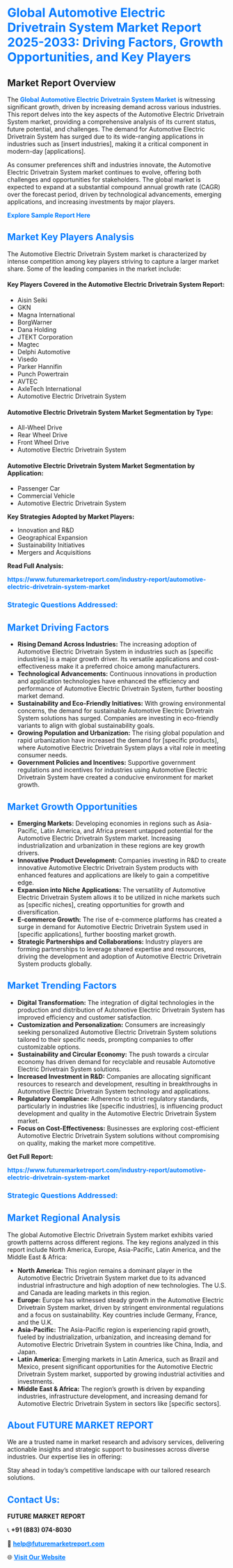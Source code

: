 <h1 style="color: #007BFF;">Global Automotive Electric Drivetrain System Market Report 2025-2033: Driving Factors, Growth Opportunities, and Key Players</h1>

<section id="overview">
<h2>Market Report Overview</h2>
<p>The <a href="https://www.futuremarketreport.com/industry-report/automotive-electric-drivetrain-system-market" style="color: #007BFF; text-decoration: none;"><strong>Global Automotive Electric Drivetrain System Market</strong></a> is witnessing significant growth, driven by increasing demand across various industries. This report delves into the key aspects of the Automotive Electric Drivetrain System market, providing a comprehensive analysis of its current status, future potential, and challenges. The demand for Automotive Electric Drivetrain System has surged due to its wide-ranging applications in industries such as [insert industries], making it a critical component in modern-day [applications].</p>
<p>As consumer preferences shift and industries innovate, the Automotive Electric Drivetrain System market continues to evolve, offering both challenges and opportunities for stakeholders. The global market is expected to expand at a substantial compound annual growth rate (CAGR) over the forecast period, driven by technological advancements, emerging applications, and increasing investments by major players.</p>
</section>

<section id="overview">
<p><a href="https://www.futuremarketreport.com/request-sample/reportId=100490" style="color: #007BFF; text-decoration: none;"><strong>Explore Sample Report Here</strong></a></p>
</section>

<section id="key-players">
<h2 style="color: #007BFF;">Market Key Players Analysis</h2>
<p>The Automotive Electric Drivetrain System market is characterized by intense competition among key players striving to capture a larger market share. Some of the leading companies in the market include:</p>
<h4>Key Players Covered in the Automotive Electric Drivetrain System Report:</h4>
<ul><li>Aisin Seiki</li><li>GKN</li><li>Magna International</li><li>BorgWarner</li><li>Dana Holding</li><li>JTEKT Corporation</li><li>Magtec</li><li>Delphi Automotive</li><li>Visedo</li><li>Parker Hannifin</li><li>Punch Powertrain</li><li>AVTEC</li><li>AxleTech International</li><li>Automotive Electric Drivetrain System</li></ul>
<h4>Automotive Electric Drivetrain System Market Segmentation by Type:</h4>
<ul><li>All-Wheel Drive</li><li>Rear Wheel Drive</li><li>Front Wheel Drive</li><li>Automotive Electric Drivetrain System</li></ul>

<h4>Automotive Electric Drivetrain System Market Segmentation by Application:</h4>
<ul><li>Passenger Car</li><li>Commercial Vehicle</li><li>Automotive Electric Drivetrain System</li></ul>
<p><strong>Key Strategies Adopted by Market Players:</strong></p>
<ul>
<li>Innovation and R&D</li>
<li>Geographical Expansion</li>
<li>Sustainability Initiatives</li>
<li>Mergers and Acquisitions</li>
</ul>
</section>

<section>
<p><strong>Read Full Analysis: </strong></p><a href="https://www.futuremarketreport.com/industry-report/automotive-electric-drivetrain-system-market" style="color: #007BFF; text-decoration: none;"><strong>https://www.futuremarketreport.com/industry-report/automotive-electric-drivetrain-system-market</strong></a>
<h3 style="color: #007BFF;">Strategic Questions Addressed:</h3>
</section>

<section id="driving-factors">
<h2 style="color: #007BFF;">Market Driving Factors</h2>
<ul>
<li><strong>Rising Demand Across Industries:</strong> The increasing adoption of Automotive Electric Drivetrain System in industries such as [specific industries] is a major growth driver. Its versatile applications and cost-effectiveness make it a preferred choice among manufacturers.</li>
<li><strong>Technological Advancements:</strong> Continuous innovations in production and application technologies have enhanced the efficiency and performance of Automotive Electric Drivetrain System, further boosting market demand.</li>
<li><strong>Sustainability and Eco-Friendly Initiatives:</strong> With growing environmental concerns, the demand for sustainable Automotive Electric Drivetrain System solutions has surged. Companies are investing in eco-friendly variants to align with global sustainability goals.</li>
<li><strong>Growing Population and Urbanization:</strong> The rising global population and rapid urbanization have increased the demand for [specific products], where Automotive Electric Drivetrain System plays a vital role in meeting consumer needs.</li>
<li><strong>Government Policies and Incentives:</strong> Supportive government regulations and incentives for industries using Automotive Electric Drivetrain System have created a conducive environment for market growth.</li>
</ul>
</section>

<section id="growth-opportunities">
<h2 style="color: #007BFF;">Market Growth Opportunities</h2>
<ul>
<li><strong>Emerging Markets:</strong> Developing economies in regions such as Asia-Pacific, Latin America, and Africa present untapped potential for the Automotive Electric Drivetrain System market. Increasing industrialization and urbanization in these regions are key growth drivers.</li>
<li><strong>Innovative Product Development:</strong> Companies investing in R&D to create innovative Automotive Electric Drivetrain System products with enhanced features and applications are likely to gain a competitive edge.</li>
<li><strong>Expansion into Niche Applications:</strong> The versatility of Automotive Electric Drivetrain System allows it to be utilized in niche markets such as [specific niches], creating opportunities for growth and diversification.</li>
<li><strong>E-commerce Growth:</strong> The rise of e-commerce platforms has created a surge in demand for Automotive Electric Drivetrain System used in [specific applications], further boosting market growth.</li>
<li><strong>Strategic Partnerships and Collaborations:</strong> Industry players are forming partnerships to leverage shared expertise and resources, driving the development and adoption of Automotive Electric Drivetrain System products globally.</li>
</ul>
</section>

<section id="trending-factors">
<h2 style="color: #007BFF;">Market Trending Factors</h2>
<ul>
<li><strong>Digital Transformation:</strong> The integration of digital technologies in the production and distribution of Automotive Electric Drivetrain System has improved efficiency and customer satisfaction.</li>
<li><strong>Customization and Personalization:</strong> Consumers are increasingly seeking personalized Automotive Electric Drivetrain System solutions tailored to their specific needs, prompting companies to offer customizable options.</li>
<li><strong>Sustainability and Circular Economy:</strong> The push towards a circular economy has driven demand for recyclable and reusable Automotive Electric Drivetrain System solutions.</li>
<li><strong>Increased Investment in R&D:</strong> Companies are allocating significant resources to research and development, resulting in breakthroughs in Automotive Electric Drivetrain System technology and applications.</li>
<li><strong>Regulatory Compliance:</strong> Adherence to strict regulatory standards, particularly in industries like [specific industries], is influencing product development and quality in the Automotive Electric Drivetrain System market.</li>
<li><strong>Focus on Cost-Effectiveness:</strong> Businesses are exploring cost-efficient Automotive Electric Drivetrain System solutions without compromising on quality, making the market more competitive.</li>
</ul>
</section>

<section>
<p><strong>Get Full Report: </strong></p><a href="https://www.futuremarketreport.com/industry-report/automotive-electric-drivetrain-system-market" style="color: #007BFF; text-decoration: none;"><strong>https://www.futuremarketreport.com/industry-report/automotive-electric-drivetrain-system-market</strong></a>
<h3 style="color: #007BFF;">Strategic Questions Addressed:</h3>
</section>


<section id="regional-analysis">
<h2 style="color: #007BFF;">Market Regional Analysis</h2>
<p>The global Automotive Electric Drivetrain System market exhibits varied growth patterns across different regions. The key regions analyzed in this report include North America, Europe, Asia-Pacific, Latin America, and the Middle East & Africa:</p>
<ul>
<li><strong>North America:</strong> This region remains a dominant player in the Automotive Electric Drivetrain System market due to its advanced industrial infrastructure and high adoption of new technologies. The U.S. and Canada are leading markets in this region.</li>
<li><strong>Europe:</strong> Europe has witnessed steady growth in the Automotive Electric Drivetrain System market, driven by stringent environmental regulations and a focus on sustainability. Key countries include Germany, France, and the U.K.</li>
<li><strong>Asia-Pacific:</strong> The Asia-Pacific region is experiencing rapid growth, fueled by industrialization, urbanization, and increasing demand for Automotive Electric Drivetrain System in countries like China, India, and Japan.</li>
<li><strong>Latin America:</strong> Emerging markets in Latin America, such as Brazil and Mexico, present significant opportunities for the Automotive Electric Drivetrain System market, supported by growing industrial activities and investments.</li>
<li><strong>Middle East & Africa:</strong> The region’s growth is driven by expanding industries, infrastructure development, and increasing demand for Automotive Electric Drivetrain System in sectors like [specific sectors].</li>
</ul>
</section>

<footer>
<h2 style="color: #007BFF;">About FUTURE MARKET REPORT</h2>
<p>We are a trusted name in market research and advisory services, delivering actionable insights and strategic support to businesses across diverse industries. Our expertise lies in offering:</p>

<p>Stay ahead in today’s competitive landscape with our tailored research solutions.</p>

<h2 style="color: #007BFF;">Contact Us:</h2>
<p><strong>FUTURE MARKET REPORT</strong></p>
<p>📞 <strong>+91 (883) 074-8030</strong></p>
<p>📧 <strong><a href="mailto:help@futuremarketreport.com" style="color: #007BFF;">help@futuremarketreport.com</a></strong></p>
<p>🌐 <strong><a href="https://www.futuremarketreport.com/" style="color: #007BFF;">Visit Our Website</a></strong></p>
</footer>